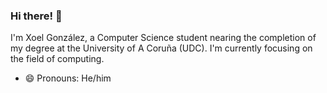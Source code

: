 ### Hi there! 👋
I'm Xoel González, a Computer Science student nearing the completion of my degree at the University of A Coruña (UDC). I'm currently focusing on the field of computing.
- 😄 Pronouns: He/him
<!--
**xoelgonzalezp/xoelgonzalezp** is a ✨ _special_ ✨ repository because its `README.md` (this file) appears on your GitHub profile.

Here are some ideas to get you started:

- 🔭 I’m currently working on ...
- 🌱 I’m currently learning ...
- 👯 I’m looking to collaborate on ...
- 🤔 I’m looking for help with ...
- 💬 Ask me about ...
- 📫 How to reach me: ...

- ⚡ Fun fact: ...
-->

